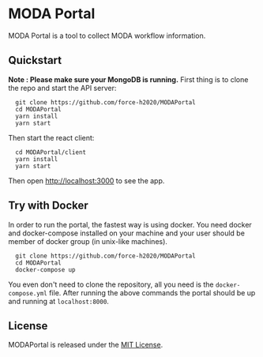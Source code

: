 # MODA Portal

MODA Portal is a tool to collect MODA workflow information.

## Quickstart
**Note : Please make sure your MongoDB is running.**
First thing is to clone the repo and start the API server:

```
  git clone https://github.com/force-h2020/MODAPortal
  cd MODAPortal
  yarn install
  yarn start
```

Then start the react client:

```
  cd MODAPortal/client
  yarn install
  yarn start
```

Then open [http://localhost:3000](http://localhost:3000) to see the app.


## Try with Docker
In order to run the portal, the fastest way is using docker. You need docker and docker-compose installed on your machine and your user should be member of docker group (in unix-like machines).
```
  git clone https://github.com/force-h2020/MODAPortal
  cd MODAPortal
  docker-compose up
```
You even don't need to clone the repository, all you need is the `docker-compose.yml` file. After running the above commands the portal should be up and running at `localhost:8000`.

## License
MODAPortal is released under the [MIT License](http://www.opensource.org/licenses/MIT).
